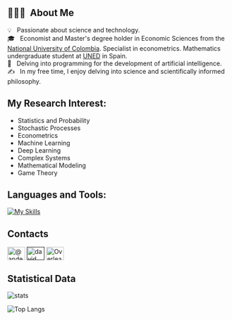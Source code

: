 ## 👨🏻‍💻 &nbsp;About Me

💡 &nbsp; Passionate about science and technology.\
🎓 &nbsp; Economist and Master's degree holder in Economic Sciences from the [National University of Colombia](https://unal.edu.co/). Specialist in econometrics. Mathematics undergraduate student at [UNED](https://www.uned.es) in Spain.\
🧠  &nbsp; Delving into programming for the development of artificial intelligence.\
✍️ &nbsp; In my free time, I enjoy delving into science and scientifically informed philosophy. 

## My Research Interest:

- Statistics and Probability
- Stochastic Processes
- Econometrics
- Machine Learning
- Deep Learning
- Complex Systems
- Mathematical Modeling
- Game Theory

## Languages and Tools:

[![My Skills](https://skillicons.dev/icons?i=python,r,mysql,latex,md,html,css,github,git,vscode,azure)](https://skillicons.dev)


## Contacts

<a href="https://x.com/JulianLHernz" target="blank"><img align="center" src="https://raw.githubusercontent.com/rahuldkjain/github-profile-readme-generator/master/src/images/icons/Social/twitter.svg" alt="@andermendoza" height="30" width="40" /></a>
<a href="" target="blank"><img align="center" src="https://raw.githubusercontent.com/rahuldkjain/github-profile-readme-generator/master/src/images/icons/Social/linked-in-alt.svg" alt="david mendoza ramos" height="30" width="40" /></a>
<a href="https://www.overleaf.com/read/jlopezhdez036" target="_blank">
  <img align="center" src="https://images.ctfassets.net/nrgyaltdicpt/2fJT673XY7Jyx0hnloYH5u/e8ab3a07b40ed4b9c18756d7741ef4dc/overleaf-o-logo-primary.png" alt="Overleaf Profile" height="30" width="40" />
</a>

## Statistical Data

![stats](https://github-readme-stats.vercel.app/api?username=julihdez36&include_all_commits=true&count_private=true&show_icons=true&line_height=20&title_color=2B5BBD&icon_color=1124BB&text_color=A1A1A1&bg_color=0,000000,130F40)

![Top Langs](https://github-readme-stats.vercel.app/api/top-langs/?username=julihdez36&layout=compact&theme=dark)